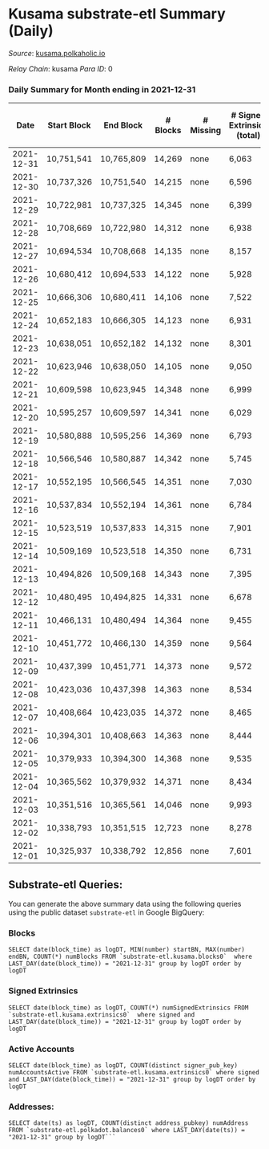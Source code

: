 # Kusama substrate-etl Summary (Daily)

_Source_: [kusama.polkaholic.io](https://kusama.polkaholic.io)

*Relay Chain*: kusama
*Para ID*: 0



### Daily Summary for Month ending in 2021-12-31


| Date | Start Block | End Block | # Blocks | # Missing | # Signed Extrinsics (total) | # Active Accounts | # Addresses with Balances | # Events | # Transfers | # XCM Transfers In | # XCM Transfers Out |
| ---- | ----------- | --------- | -------- | --------- | --------------------------- | ----------------- | ------------------------- | -------- | ----------- | ------------------ | ------------------- |
| 2021-12-31 | 10,751,541 | 10,765,809 | 14,269 | none  | 6,063 | 1,646 | 230,388 | 385,578 | 2,050 ($13,203,715) | 59 ($2,561,352) | 79 ($232,705) |
| 2021-12-30 | 10,737,326 | 10,751,540 | 14,215 | none  | 6,596 | 1,641 |  | 380,391 | 2,094 ($5,404,158) | 54 ($179,162) | 77 ($218,139) |
| 2021-12-29 | 10,722,981 | 10,737,325 | 14,345 | none  | 6,399 | 1,861 |  | 382,651 | 2,318 ($6,333,262) | 66 ($377,844) | 92 ($175,986) |
| 2021-12-28 | 10,708,669 | 10,722,980 | 14,312 | none  | 6,938 | 1,778 |  | 385,682 | 2,246 ($10,943,597) | 77 ($415,133) | 129 ($463,695) |
| 2021-12-27 | 10,694,534 | 10,708,668 | 14,135 | none  | 8,157 | 1,807 |  | 408,071 | 2,729 ($8,952,795) | 104 ($534,636) | 105 ($198,999) |
| 2021-12-26 | 10,680,412 | 10,694,533 | 14,122 | none  | 5,928 | 1,663 |  | 362,269 | 2,094 ($7,359,398) | 80 ($327,823) | 85 ($243,363) |
| 2021-12-25 | 10,666,306 | 10,680,411 | 14,106 | none  | 7,522 | 1,676 |  | 364,314 | 2,299 ($4,008,625) | 49 ($140,618) | 68 ($62,239.07) |
| 2021-12-24 | 10,652,183 | 10,666,305 | 14,123 | none  | 6,931 | 1,890 |  | 367,858 | 2,589 ($6,188,723) | 69 ($258,877) | 138 ($222,051) |
| 2021-12-23 | 10,638,051 | 10,652,182 | 14,132 | none  | 8,301 | 2,176 |  | 402,001 | 2,811 ($8,029,232) | 107 ($370,020) | 158 ($218,280) |
| 2021-12-22 | 10,623,946 | 10,638,050 | 14,105 | none  | 9,050 | 2,019 |  | 392,736 | 2,950 ($18,407,053) | 78 ($162,091) | 227 ($350,883) |
| 2021-12-21 | 10,609,598 | 10,623,945 | 14,348 | none  | 6,999 | 1,595 |  | 362,972 | 2,291 ($12,087,283) | 55 ($140,287) | 150 ($796,352) |
| 2021-12-20 | 10,595,257 | 10,609,597 | 14,341 | none  | 6,029 | 1,476 |  | 398,072 | 1,715 ($12,349,042) | 52 ($710,373) | 98 ($344,873) |
| 2021-12-19 | 10,580,888 | 10,595,256 | 14,369 | none  | 6,793 | 1,388 |  | 364,998 | 1,773 ($2,428,259) | 43 ($68,645.54) | 76 ($77,071.34) |
| 2021-12-18 | 10,566,546 | 10,580,887 | 14,342 | none  | 5,745 | 1,617 |  | 352,317 | 2,159 ($5,028,946) | 52 ($289,971) | 111 ($93,202.65) |
| 2021-12-17 | 10,552,195 | 10,566,545 | 14,351 | none  | 7,030 | 1,804 |  | 410,241 | 2,299 ($25,218,302) | 62 ($443,347) | 118 ($355,888) |
| 2021-12-16 | 10,537,834 | 10,552,194 | 14,361 | none  | 6,784 | 1,686 |  | 386,757 | 2,111 ($11,402,177) | 89 ($387,207) | 348 ($375,031) |
| 2021-12-15 | 10,523,519 | 10,537,833 | 14,315 | none  | 7,901 | 1,835 |  | 375,280 | 2,927 ($7,104,650) | 84 ($314,050) | 369 ($352,809) |
| 2021-12-14 | 10,509,169 | 10,523,518 | 14,350 | none  | 6,731 | 1,871 |  | 386,003 | 2,543 ($13,982,904) | 92 ($524,224) | 153 ($61,112.82) |
| 2021-12-13 | 10,494,826 | 10,509,168 | 14,343 | none  | 7,395 | 1,808 |  | 399,570 | 3,404 ($54,318,599) | 80 ($177,039) | 127 ($142,309) |
| 2021-12-12 | 10,480,495 | 10,494,825 | 14,331 | none  | 6,678 | 1,778 |  | 369,521 | 2,225 ($9,147,329) | 50 ($484,957) | 84 ($793,562) |
| 2021-12-11 | 10,466,131 | 10,480,494 | 14,364 | none  | 9,455 | 2,485 |  | 392,806 | 3,473 ($10,980,195) | 108 ($416,373) | 112 ($577,466) |
| 2021-12-10 | 10,451,772 | 10,466,130 | 14,359 | none  | 9,564 | 2,408 |  | 404,808 | 3,657 ($29,293,651) | 150 ($801,316) | 92 ($2,187,110) |
| 2021-12-09 | 10,437,399 | 10,451,771 | 14,373 | none  | 9,572 | 2,453 |  | 398,184 | 3,504 ($21,509,201) | 88 ($312,798) | 154 ($807,188) |
| 2021-12-08 | 10,423,036 | 10,437,398 | 14,363 | none  | 8,534 | 2,185 |  | 405,189 | 3,086 ($12,479,879) | 105 ($541,137) | 76 ($273,173) |
| 2021-12-07 | 10,408,664 | 10,423,035 | 14,372 | none  | 8,465 | 2,396 |  | 394,431 | 3,771 ($57,800,496) | 108 ($901,640) | 139 ($3,129,098) |
| 2021-12-06 | 10,394,301 | 10,408,663 | 14,363 | none  | 8,444 | 2,184 |  | 393,042 | 3,335 ($22,900,013) | 129 ($2,173,738) | 173 ($707,594) |
| 2021-12-05 | 10,379,933 | 10,394,300 | 14,368 | none  | 9,535 | 2,142 |  | 402,004 | 3,298 ($17,131,603) | 136 ($424,129) | 84 ($343,086) |
| 2021-12-04 | 10,365,562 | 10,379,932 | 14,371 | none  | 8,434 | 2,307 |  | 385,513 | 3,477 ($18,094,595) | 127 ($900,280) | 197 ($971,789) |
| 2021-12-03 | 10,351,516 | 10,365,561 | 14,046 | none  | 9,993 | 3,259 |  | 417,438 | 4,814 ($26,273,403) | 161 ($4,137,769) | 147 ($772,981) |
| 2021-12-02 | 10,338,793 | 10,351,515 | 12,723 | none  | 8,278 | 1,982 |  | 352,195 | 4,096 ($26,304,533) | 136 ($889,461) | 124 ($101,815) |
| 2021-12-01 | 10,325,937 | 10,338,792 | 12,856 | none  | 7,601 | 3,130 |  | 360,624 | 4,830 ($48,262,398) | 145 ($424,367) | 128 ($1,256,393) |

## Substrate-etl Queries:
You can generate the above summary data using the following queries using the public dataset `substrate-etl` in Google BigQuery:


### Blocks
```
SELECT date(block_time) as logDT, MIN(number) startBN, MAX(number) endBN, COUNT(*) numBlocks FROM `substrate-etl.kusama.blocks0`  where LAST_DAY(date(block_time)) = "2021-12-31" group by logDT order by logDT
```


### Signed Extrinsics
```
SELECT date(block_time) as logDT, COUNT(*) numSignedExtrinsics FROM `substrate-etl.kusama.extrinsics0`  where signed and LAST_DAY(date(block_time)) = "2021-12-31" group by logDT order by logDT
```


### Active Accounts
```
SELECT date(block_time) as logDT, COUNT(distinct signer_pub_key) numAccountsActive FROM `substrate-etl.kusama.extrinsics0` where signed and LAST_DAY(date(block_time)) = "2021-12-31" group by logDT order by logDT
```


### Addresses:
```
SELECT date(ts) as logDT, COUNT(distinct address_pubkey) numAddress FROM `substrate-etl.polkadot.balances0` where LAST_DAY(date(ts)) = "2021-12-31" group by logDT```

